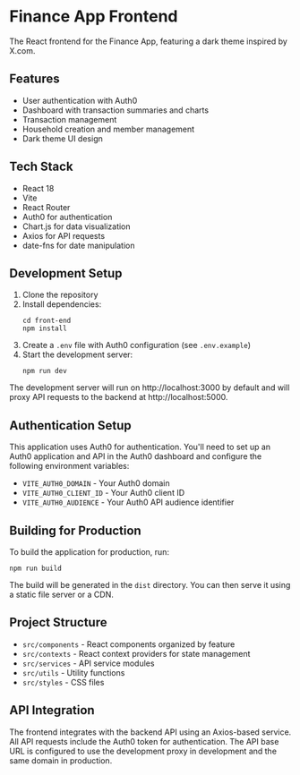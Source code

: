 # Finance App Frontend

The React frontend for the Finance App, featuring a dark theme inspired by X.com.

## Features

- User authentication with Auth0
- Dashboard with transaction summaries and charts
- Transaction management
- Household creation and member management
- Dark theme UI design

## Tech Stack

- React 18
- Vite
- React Router
- Auth0 for authentication
- Chart.js for data visualization
- Axios for API requests
- date-fns for date manipulation

## Development Setup

1. Clone the repository
2. Install dependencies:
   ```
   cd front-end
   npm install
   ```
3. Create a `.env` file with Auth0 configuration (see `.env.example`)
4. Start the development server:
   ```
   npm run dev
   ```

The development server will run on http://localhost:3000 by default and will proxy API requests to the backend at http://localhost:5000.

## Authentication Setup

This application uses Auth0 for authentication. You'll need to set up an Auth0 application and API in the Auth0 dashboard and configure the following environment variables:

- `VITE_AUTH0_DOMAIN` - Your Auth0 domain
- `VITE_AUTH0_CLIENT_ID` - Your Auth0 client ID
- `VITE_AUTH0_AUDIENCE` - Your Auth0 API audience identifier

## Building for Production

To build the application for production, run:

```
npm run build
```

The build will be generated in the `dist` directory. You can then serve it using a static file server or a CDN.

## Project Structure

- `src/components` - React components organized by feature
- `src/contexts` - React context providers for state management
- `src/services` - API service modules
- `src/utils` - Utility functions
- `src/styles` - CSS files

## API Integration

The frontend integrates with the backend API using an Axios-based service. All API requests include the Auth0 token for authentication. The API base URL is configured to use the development proxy in development and the same domain in production.
